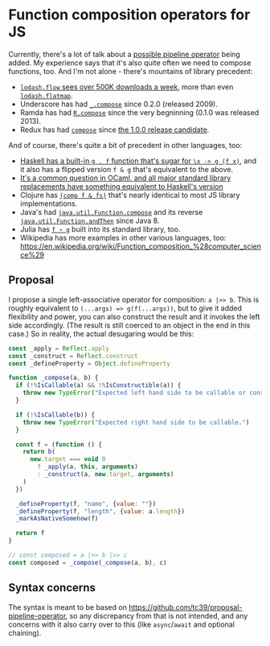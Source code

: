# Function composition operators for JS

Currently, there's a lot of talk about a [possible pipeline operator](https://github.com/tc39/proposal-pipeline-operator) being added. My experience says that it's also quite often we need to compose functions, too. And I'm not alone - there's mountains of library precedent:

- [`lodash.flow` sees over 500K downloads a week](https://npm-stat.com/charts.html?package=lodash.flow), more than even [`lodash.flatmap`](https://npm-stat.com/charts.html?package=lodash.flatmap).
- Underscore has had [`_.compose`](http://underscorejs.org/#compose) since 0.2.0 (released 2009).
- Ramda has had [`R.compose`](https://ramdajs.com/docs/#compose) since the very begninning (0.1.0 was released 2013).
- Redux has had [`compose`](https://redux.js.org/api/compose) since [the 1.0.0 release candidate](https://github.com/reduxjs/redux/commit/6a2730deaf91cc53f358a56e981b31f740e58806).

And of course, there's quite a bit of precedent in other languages, too:

- [Haskell has a built-in `g . f` function that's sugar for `\x -> g (f x)`](https://stackoverflow.com/questions/1475896/haskell-function-composition), and it also has a flipped version `f & g` that's equivalent to the above.
- [It's a common question in OCaml, and all major standard library replacements have something equivalent to Haskell's version](https://stackoverflow.com/questions/16637015/is-there-an-infix-function-composition-operator-in-ocaml)
- Clojure has [`(comp f & fs)`](https://clojuredocs.org/clojure.core/comp) that's nearly identical to most JS library implementations.
- Java's had [`java.util.Function.compose`](https://docs.oracle.com/javase/8/docs/api/java/util/function/Function.html#compose-java.util.function.Function-) and its reverse [`java.util.Function.andThen`](https://docs.oracle.com/javase/8/docs/api/java/util/function/Function.html#andThen-java.util.function.Function-) since Java 8.
- Julia has [`f ∘ g`](https://docs.julialang.org/en/v1/manual/functions/#Function-composition-and-piping) built into its standard library, too.
- Wikipedia has more examples in other various languages, too: https://en.wikipedia.org/wiki/Function_composition_%28computer_science%29

## Proposal

I propose a single left-associative operator for composition: `a |>> b`. This is roughly equivalent to  `(...args) => g(f(...args))`, but to give it added flexibility and power, you can also construct the result and it invokes the left side accordingly. (The result is still coerced to an object in the end in this case.) So in reality, the actual desugaring would be this:

```js
const _apply = Reflect.apply
const _construct = Reflect.construct
const _defineProperty = Object.defineProperty

function _compose(a, b) {
  if (!%IsCallable(a) && !%IsConstructible(a)) {
    throw new TypeError("Expected left hand side to be callable or constructible.")
  }

  if (!%IsCallable(b)) {
    throw new TypeError("Expected right hand side to be callable.")
  }

  const f = (function () {
    return b(
      new.target === void 0
        ? _apply(a, this, arguments)
        : _construct(a, new.target, arguments)
    )
  })

  _defineProperty(f, "name", {value: ""})
  _defineProperty(f, "length", {value: a.length})
  _markAsNativeSomehow(f)

  return f
}

// const composed = a |>> b |>> c
const composed = _compose(_compose(a, b), c)
```

## Syntax concerns

The syntax is meant to be based on https://github.com/tc39/proposal-pipeline-operator, so any discrepancy from that is not intended, and any concerns with it also carry over to this (like `async`/`await` and optional chaining).
